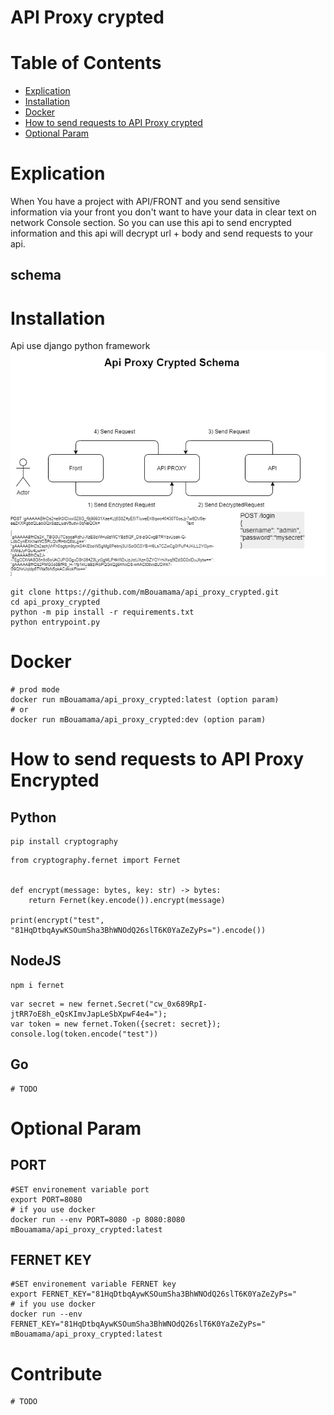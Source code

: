 # API Proxy crypted

# Table of Contents
- [Explication](#Explication)
- [Installation](#installation)
- [Docker](#docker)
- [How to send requests to API Proxy crypted](#how-to-send-requests-to-API-Proxy-crypted)
- [Optional Param](#optional-param)

# Explication
When You have a project with API/FRONT and you send sensitive information via your front you don't want to have your data in clear text on network Console section.
So you can use this api to send encrypted information and this api will decrypt url + body and send requests to your api.

## schema 
# Installation
Api use django python framework 
![diagram](docs/diagram.png)
```
git clone https://github.com/mBouamama/api_proxy_crypted.git
cd api_proxy_crypted
python -m pip install -r requirements.txt
python entrypoint.py
```
# Docker
```
# prod mode
docker run mBouamama/api_proxy_crypted:latest (option param)
# or 
docker run mBouamama/api_proxy_crypted:dev (option param)
```
# How to send requests to API Proxy Encrypted

## Python
```
pip install cryptography
```
```
from cryptography.fernet import Fernet


def encrypt(message: bytes, key: str) -> bytes:
    return Fernet(key.encode()).encrypt(message)

print(encrypt("test", "81HqDtbqAywKSOumSha3BhWNOdQ26slT6K0YaZeZyPs=").encode())
```
## NodeJS
```
npm i fernet
```
```
var secret = new fernet.Secret("cw_0x689RpI-jtRR7oE8h_eQsKImvJapLeSbXpwF4e4=");
var token = new fernet.Token({secret: secret});
console.log(token.encode("test"))
```

## Go

```
# TODO
```
# Optional Param
## PORT
```
#SET environement variable port
export PORT=8080
# if you use docker
docker run --env PORT=8080 -p 8080:8080 mBouamama/api_proxy_crypted:latest
```
## FERNET KEY
```
#SET environement variable FERNET key
export FERNET_KEY="81HqDtbqAywKSOumSha3BhWNOdQ26slT6K0YaZeZyPs="
# if you use docker
docker run --env FERNET_KEY="81HqDtbqAywKSOumSha3BhWNOdQ26slT6K0YaZeZyPs=" mBouamama/api_proxy_crypted:latest
```
# Contribute

```
# TODO
```

